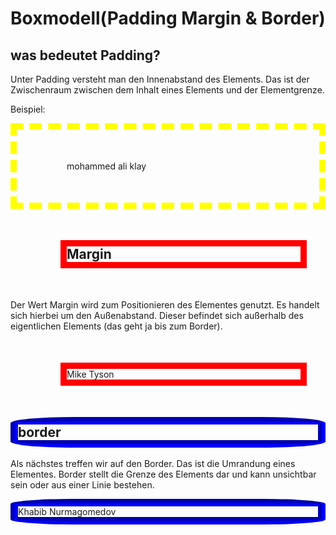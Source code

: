 # Boxmodell(Padding Margin & Border)

## was bedeutet Padding?

Unter Padding versteht man den Innenabstand des Elements. Das ist der Zwischenraum zwischen dem Inhalt eines Elements und der Elementgrenze.

Beispiel:

<div id="padding"> mohammed ali klay</div>

<style>
    #padding {
    border: 10px dashed yellow;

  padding-top: 50px;
  padding-right: 30px;
  padding-bottom: 50px;
  padding-left: 80px;
}

</style>

## Margin

Der Wert Margin wird zum Positionieren des Elementes genutzt. Es handelt sich hierbei um den Außenabstand. Dieser befindet sich außerhalb des eigentlichen Elements (das geht ja bis zum Border).

<div id="margin" >Mike Tyson</div>

<style>
    #margin {
    border: 10px solid red;

  margin-top: 50px;
  margin-right: 30px;
  margin-bottom: 50px;
  margin-left: 80px;
  }
</style>

## border

Als nächstes treffen wir auf den Border. Das ist die Umrandung eines Elementes. Border stellt die Grenze des Elements dar und kann unsichtbar sein oder aus einer Linie bestehen.

<div id="border">Khabib Nurmagomedov</div>

<style>

#border{ border: 12px groove blue;
    border-radius: 20%;}

</style>
